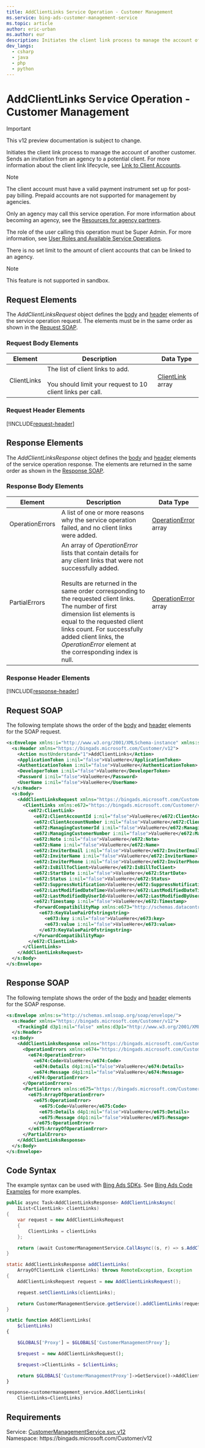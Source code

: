 ```yaml
---
title: AddClientLinks Service Operation - Customer Management
ms.service: bing-ads-customer-management-service
ms.topic: article
author: eric-urban
ms.author: eur
description: Initiates the client link process to manage the account of another customer.
dev_langs: 
  - csharp
  - java
  - php
  - python
---
```

# AddClientLinks Service Operation - Customer Management

> [!IMPORTANT]
> This v12 preview documentation is subject to change.

Initiates the client link process to manage the account of another customer. Sends an invitation from an agency to a potential client.  For more information about the client link lifecycle, see [Link to Client Accounts](/bingads/guides/management-model-agencies.md#clientlink).

> [!NOTE]
> The client account must have a valid payment instrument set up for post-pay billing. Prepaid accounts are not supported for management by agencies.

Only an agency may call this service operation. For more information about becoming an agency, see the [Resources for agency partners](https://advertise.bingads.microsoft.com/en-us/resources/bing-partner-program/agency-resources).

The role of the user calling this operation must be Super Admin. For more information, see [User Roles and Available Service Operations](/bingads/guides/customer-accounts.md#userroles).

There is no set limit to the amount of client accounts that can be linked to an agency.

> [!NOTE]
>This feature is not supported in sandbox.

## <a name="request"></a>Request Elements
The *AddClientLinksRequest* object defines the [body](#request-body) and [header](#request-header) elements of the service operation request. The elements must be in the same order as shown in the [Request SOAP](#request-soap). 

### <a name="request-body"></a>Request Body Elements

|Element|Description|Data Type|
|-----------|---------------|-------------|
|<a name="clientlinks"></a>ClientLinks|The list of client links to add.<br /><br />You should limit your request to 10 client links per call.|[ClientLink](clientlink.md) array|

### <a name="request-header"></a>Request Header Elements
[!INCLUDE[request-header](./includes/request-header.md)]

## <a name="response"></a>Response Elements
The *AddClientLinksResponse* object defines the [body](#response-body) and [header](#response-header) elements of the service operation response. The elements are returned in the same order as shown in the [Response SOAP](#response-soap).

### <a name="response-body"></a>Response Body Elements

|Element|Description|Data Type|
|-----------|---------------|-------------|
|<a name="operationerrors"></a>OperationErrors|A list of one or more reasons why the service operation failed, and no client links were added.|[OperationError](operationerror.md) array|
|<a name="partialerrors"></a>PartialErrors|An array of *OperationError* lists that contain details for any client links that were not successfully added.<br /><br />Results are returned in the same order corresponding to the requested client links. The number of first dimension list elements is equal to the requested client links count. For successfully added client links, the *OperationError* element at the corresponding index is null.|[OperationError](operationerror.md) array|

### <a name="response-header"></a>Response Header Elements
[!INCLUDE[response-header](./includes/response-header.md)]

## <a name="request-soap"></a>Request SOAP
The following template shows the order of the [body](#request-body) and [header](#request-header) elements for the SOAP request.

```xml
<s:Envelope xmlns:i="http://www.w3.org/2001/XMLSchema-instance" xmlns:s="http://schemas.xmlsoap.org/soap/envelope/">
  <s:Header xmlns="https://bingads.microsoft.com/Customer/v12">
    <Action mustUnderstand="1">AddClientLinks</Action>
    <ApplicationToken i:nil="false">ValueHere</ApplicationToken>
    <AuthenticationToken i:nil="false">ValueHere</AuthenticationToken>
    <DeveloperToken i:nil="false">ValueHere</DeveloperToken>
    <Password i:nil="false">ValueHere</Password>
    <UserName i:nil="false">ValueHere</UserName>
  </s:Header>
  <s:Body>
    <AddClientLinksRequest xmlns="https://bingads.microsoft.com/Customer/v12">
      <ClientLinks xmlns:e672="https://bingads.microsoft.com/Customer/v12/Entities" i:nil="false">
        <e672:ClientLink>
          <e672:ClientAccountId i:nil="false">ValueHere</e672:ClientAccountId>
          <e672:ClientAccountNumber i:nil="false">ValueHere</e672:ClientAccountNumber>
          <e672:ManagingCustomerId i:nil="false">ValueHere</e672:ManagingCustomerId>
          <e672:ManagingCustomerNumber i:nil="false">ValueHere</e672:ManagingCustomerNumber>
          <e672:Note i:nil="false">ValueHere</e672:Note>
          <e672:Name i:nil="false">ValueHere</e672:Name>
          <e672:InviterEmail i:nil="false">ValueHere</e672:InviterEmail>
          <e672:InviterName i:nil="false">ValueHere</e672:InviterName>
          <e672:InviterPhone i:nil="false">ValueHere</e672:InviterPhone>
          <e672:IsBillToClient>ValueHere</e672:IsBillToClient>
          <e672:StartDate i:nil="false">ValueHere</e672:StartDate>
          <e672:Status i:nil="false">ValueHere</e672:Status>
          <e672:SuppressNotification>ValueHere</e672:SuppressNotification>
          <e672:LastModifiedDateTime>ValueHere</e672:LastModifiedDateTime>
          <e672:LastModifiedByUserId>ValueHere</e672:LastModifiedByUserId>
          <e672:Timestamp i:nil="false">ValueHere</e672:Timestamp>
          <ForwardCompatibilityMap xmlns:e673="http://schemas.datacontract.org/2004/07/System.Collections.Generic" i:nil="false">
            <e673:KeyValuePairOfstringstring>
              <e673:key i:nil="false">ValueHere</e673:key>
              <e673:value i:nil="false">ValueHere</e673:value>
            </e673:KeyValuePairOfstringstring>
          </ForwardCompatibilityMap>
        </e672:ClientLink>
      </ClientLinks>
    </AddClientLinksRequest>
  </s:Body>
</s:Envelope>
```

## <a name="response-soap"></a>Response SOAP
The following template shows the order of the [body](#response-body) and [header](#response-header) elements for the SOAP response.

```xml
<s:Envelope xmlns:s="http://schemas.xmlsoap.org/soap/envelope/">
  <s:Header xmlns="https://bingads.microsoft.com/Customer/v12">
    <TrackingId d3p1:nil="false" xmlns:d3p1="http://www.w3.org/2001/XMLSchema-instance">ValueHere</TrackingId>
  </s:Header>
  <s:Body>
    <AddClientLinksResponse xmlns="https://bingads.microsoft.com/Customer/v12">
      <OperationErrors xmlns:e674="https://bingads.microsoft.com/Customer/v12/Exception" d4p1:nil="false" xmlns:d4p1="http://www.w3.org/2001/XMLSchema-instance">
        <e674:OperationError>
          <e674:Code>ValueHere</e674:Code>
          <e674:Details d4p1:nil="false">ValueHere</e674:Details>
          <e674:Message d4p1:nil="false">ValueHere</e674:Message>
        </e674:OperationError>
      </OperationErrors>
      <PartialErrors xmlns:e675="https://bingads.microsoft.com/Customer/v12/Exception" d4p1:nil="false" xmlns:d4p1="http://www.w3.org/2001/XMLSchema-instance">
        <e675:ArrayOfOperationError>
          <e675:OperationError>
            <e675:Code>ValueHere</e675:Code>
            <e675:Details d4p1:nil="false">ValueHere</e675:Details>
            <e675:Message d4p1:nil="false">ValueHere</e675:Message>
          </e675:OperationError>
        </e675:ArrayOfOperationError>
      </PartialErrors>
    </AddClientLinksResponse>
  </s:Body>
</s:Envelope>
```

## <a name="example"></a>Code Syntax
The example syntax can be used with [Bing Ads SDKs](/bingads/guides/client-libraries.md). See [Bing Ads Code Examples](/bingads/guides/code-examples.md) for more examples.
```csharp
public async Task<AddClientLinksResponse> AddClientLinksAsync(
	IList<ClientLink> clientLinks)
{
	var request = new AddClientLinksRequest
	{
		ClientLinks = clientLinks
	};

	return (await CustomerManagementService.CallAsync((s, r) => s.AddClientLinksAsync(r), request));
}
```
```java
static AddClientLinksResponse addClientLinks(
	ArrayOfClientLink clientLinks) throws RemoteException, Exception
{
	AddClientLinksRequest request = new AddClientLinksRequest();

	request.setClientLinks(clientLinks);

	return CustomerManagementService.getService().addClientLinks(request);
}
```
```php
static function AddClientLinks(
	$clientLinks)
{

	$GLOBALS['Proxy'] = $GLOBALS['CustomerManagementProxy'];

	$request = new AddClientLinksRequest();

	$request->ClientLinks = $clientLinks;

	return $GLOBALS['CustomerManagementProxy']->GetService()->AddClientLinks($request);
}
```
```python
response=customermanagement_service.AddClientLinks(
	ClientLinks=ClientLinks)
```

## Requirements
Service: [CustomerManagementService.svc v12](https://clientcenter.api.bingads.microsoft.com/Api/CustomerManagement/v12/CustomerManagementService.svc)  
Namespace: https\://bingads.microsoft.com/Customer/v12  

